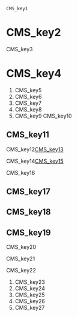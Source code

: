 ```ngMeta
CMS_key1
```
# CMS_key2
CMS_key3

# CMS_key4
1. CMS_key5
2. CMS_key6
3. CMS_key7
4. CMS_key8
5. CMS_key9
CMS_key10

## CMS_key11
CMS_key12[CMS_key13](6vcBKwnl_Y0)


CMS_key14[CMS_key15](TEWOo-RAjBM)


CMS_key16


## CMS_key17
## CMS_key18
## CMS_key19
CMS_key20

CMS_key21

CMS_key22

1. CMS_key23
2. CMS_key24
3. CMS_key25
4. CMS_key26
5. CMS_key27
